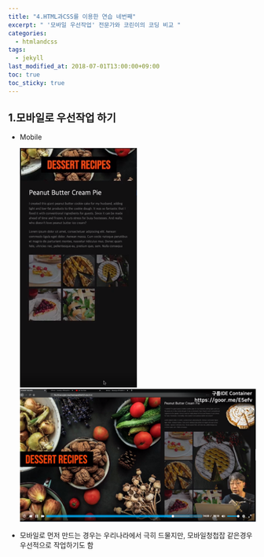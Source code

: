 ```yaml
---
title: "4.HTML과CSS를 이용한 연습 네번째"
excerpt: " '모바일 우선작업' 전문가와 코린이의 코딩 비교 "
categories:
  - htmlandcss
tags:
  - jekyll
last_modified_at: 2018-07-01T13:00:00+09:00
toc: true
toc_sticky: true
---
```


## 1.모바일로 우선작업 하기

- Mobile

  ![](/assets/images/practice/mobile/mobile2.PNG) ![](/assets/images/practice/mobile/mobile.PNG)

- 모바일로 먼저 만드는 경우는 우리나라에서 극히 드물지만, 모바일청첩잡 같은경우 우선적으로 작업하기도 함
